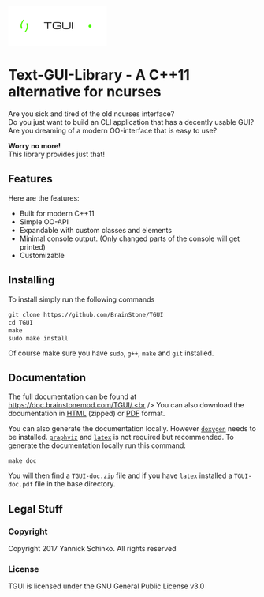 ![Logo](logo.png)

# Text-GUI-Library - A C++11 alternative for ncurses

Are you sick and tired of the old ncurses interface?<br />
Do you just want to build an CLI application that has a decently usable GUI?<br />
Are you dreaming of a modern OO-interface that is easy to use?

**Worry no more!**<br />
This library provides just that!

## Features

Here are the features:
- Built for modern C++11
- Simple OO-API
- Expandable with custom classes and elements
- Minimal console output. (Only changed parts of the console will get printed)
- Customizable

## Installing

To install simply run the following commands

    git clone https://github.com/BrainStone/TGUI
    cd TGUI
    make
    sudo make install

Of course make sure you have `sudo`, `g++`, `make` and `git` installed.

## Documentation

The full documentation can be found at https://doc.brainstonemod.com/TGUI/.<br />
You can also download the documentation in [HTML](https://doc.brainstonemod.com/TGUI/downloads/TGUI-doc.zip) (zipped) or
[PDF](https://doc.brainstonemod.com/TGUI/downloads/TGUI-doc.zip) format.

You can also generate the documentation locally. However [`doxygen`](http://www.stack.nl/~dimitri/doxygen/) needs to be
installed. [`graphviz`](http://www.graphviz.org/) and [`latex`](https://www.latex-project.org/) is not required but
recommended. To generate the documentation locally run this command:

    make doc
    
You will then find a `TGUI-doc.zip` file and if you have `latex` installed a `TGUI-doc.pdf` file in the base directory.

## Legal Stuff

### Copyright
Copyright 2017 Yannick Schinko. All rights reserved

### License
TGUI is licensed under the GNU General Public License v3.0
